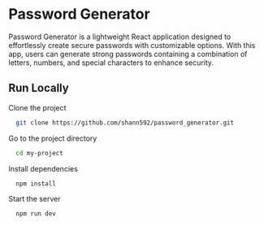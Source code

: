 
# Password Generator

Password Generator is a lightweight React application designed to effortlessly create secure passwords with customizable options. With this app, users can generate strong passwords containing a combination of letters, numbers, and special characters to enhance security.


## Run Locally

Clone the project

```bash
  git clone https://github.com/shann592/password_generator.git
```

Go to the project directory

```bash
  cd my-project
```

Install dependencies

```bash
  npm install
```

Start the server

```bash
  npm run dev
```


